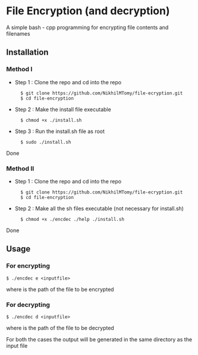 # File Encryption (and decryption)
A simple bash - cpp programming for encrypting file contents and filenames

## Installation
### Method I
- Step 1 : Clone the repo and cd into the repo  

        $ git clone https://github.com/NikhilMTomy/file-ecryption.git
        $ cd file-encryption
- Step 2 : Make the install file executable  

        $ chmod +x ./install.sh
- Step 3 : Run the install.sh file as root  

        $ sudo ./install.sh
Done
### Method II
- Step 1 : Clone the repo and cd into the repo  

        $ git clone https://github.com/NikhilMTomy/file-ecryption.git
        $ cd file-encryption
- Step 2 : Make all the sh files executable (not necessary for install.sh)  

        $ chmod +x ./encdec ./help ./install.sh
Done
## Usage
### For encrypting
    $ ./encdec e <inputfile>
where <inputfile> is the path of the file to be encrypted
### For decrypting
    $ ./encdec d <inputfile>
where <inputfile> is the path of the file to be decrypted

For both the cases the output will be generated in the same directory as the input file
